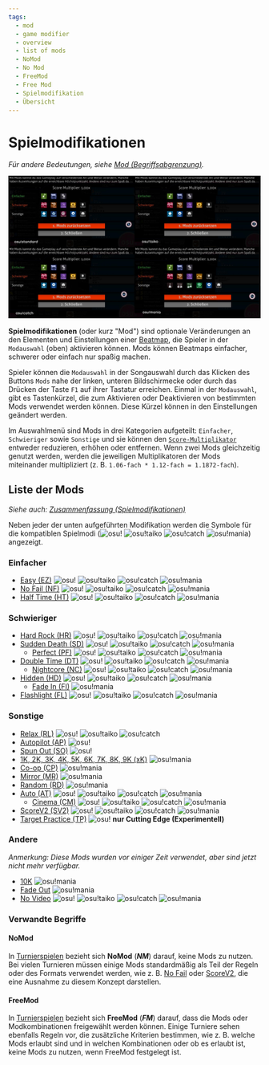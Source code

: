 ```yaml
---
tags:
  - mod
  - game modifier
  - overview
  - list of mods
  - NoMod
  - No Mod
  - FreeMod
  - Free Mod
  - Spielmodifikation
  - Übersicht
---
```


<!-- READ BEFORE EDITING:
- Mods under "List of Mods" are listed by order of appearance on the Mod Selection Screen; same order as /Summary
- Updates to this article should be accompanied with appropriate updates to /Summary -->

# Spielmodifikationen

*Für andere Bedeutungen, siehe [Mod (Begriffsabgrenzung)](/wiki/Disambiguation/Mod).*

![Modauswahl](img/mod-selection-screen-DE.jpg "Vergleich der Modauswahl zwischen den Spielmodi osu! (oben links), osu!taiko (oben rechts), osu!catch (unten links) und osu!mania (unten rechts)")

**Spielmodifikationen** (oder kurz "Mod") sind optionale Veränderungen an den Elementen und Einstellungen einer [Beatmap](/wiki/Beatmap), die Spieler in der `Modauswahl` (oben) aktivieren können. Mods können Beatmaps einfacher, schwerer oder einfach nur spaßig machen.

Spieler können die `Modauswahl` in der Songauswahl durch das Klicken des Buttons `Mods` nahe der linken, unteren Bildschirmecke oder durch das Drücken der Taste `F1` auf ihrer Tastatur erreichen. Einmal in der `Modauswahl`, gibt es Tastenkürzel, die zum Aktivieren oder Deaktivieren von bestimmten Mods verwendet werden können. Diese Kürzel können in den Einstellungen geändert werden.

Im Auswahlmenü sind Mods in drei Kategorien aufgeteilt: `Einfacher`, `Schwieriger` sowie `Sonstige` und sie können den [`Score-Multiplikator`](/wiki/Gameplay/Game_modifier/Mod_multiplier) entweder reduzieren, erhöhen oder entfernen. Wenn zwei Mods gleichzeitig genutzt werden, werden die jeweiligen Multiplikatoren der Mods miteinander multipliziert (z. B. `1.06-fach * 1.12-fach = 1.1872-fach`).

## Liste der Mods

*Siehe auch: [Zusammenfassung (Spielmodifikationen)](/wiki/Gameplay/Game_modifier/Summary)*

Neben jeder der unten aufgeführten Modifikation werden die Symbole für die kompatiblen Spielmodi (![][osu!] ![][osu!taiko] ![][osu!catch] ![][osu!mania]) angezeigt.

### Einfacher

- [Easy (EZ)](/wiki/Gameplay/Game_modifier/Easy) ![][osu!] ![][osu!taiko] ![][osu!catch] ![][osu!mania]
- [No Fail (NF)](/wiki/Gameplay/Game_modifier/No_Fail) ![][osu!] ![][osu!taiko] ![][osu!catch] ![][osu!mania]
- [Half Time (HT)](/wiki/Gameplay/Game_modifier/Half_Time) ![][osu!] ![][osu!taiko] ![][osu!catch] ![][osu!mania]

### Schwieriger

- [Hard Rock (HR)](/wiki/Gameplay/Game_modifier/Hard_Rock) ![][osu!] ![][osu!taiko] ![][osu!catch] ![][osu!mania]
- [Sudden Death (SD)](/wiki/Gameplay/Game_modifier/Sudden_Death) ![][osu!] ![][osu!taiko] ![][osu!catch] ![][osu!mania]
  - [Perfect (PF)](/wiki/Gameplay/Game_modifier/Perfect) ![][osu!] ![][osu!taiko] ![][osu!catch] ![][osu!mania]
- [Double Time (DT)](/wiki/Gameplay/Game_modifier/Double_Time) ![][osu!] ![][osu!taiko] ![][osu!catch] ![][osu!mania]
  - [Nightcore (NC)](/wiki/Gameplay/Game_modifier/Nightcore) ![][osu!] ![][osu!taiko] ![][osu!catch] ![][osu!mania]
- [Hidden (HD)](/wiki/Gameplay/Game_modifier/Hidden) ![][osu!] ![][osu!taiko] ![][osu!catch] ![][osu!mania]
  - [Fade In (FI)](/wiki/Gameplay/Game_modifier/Fade_In) ![][osu!mania]
- [Flashlight (FL)](/wiki/Gameplay/Game_modifier/Flashlight) ![][osu!] ![][osu!taiko] ![][osu!catch] ![][osu!mania]

### Sonstige

- [Relax (RL)](/wiki/Gameplay/Game_modifier/Relax) ![][osu!] ![][osu!taiko] ![][osu!catch]
- [Autopilot (AP)](/wiki/Gameplay/Game_modifier/Autopilot) ![][osu!]
- [Spun Out (SO)](/wiki/Gameplay/Game_modifier/Spun_Out) ![][osu!]
- [1K, 2K, 3K, 4K, 5K, 6K, 7K, 8K, 9K (xK)](/wiki/Gameplay/Game_modifier/xK) ![][osu!mania]
- [Co-op (CP)](/wiki/Gameplay/Game_modifier/Co-op) ![][osu!mania]
- [Mirror (MR)](/wiki/Gameplay/Game_modifier/Mirror) ![][osu!mania]
- [Random (RD)](/wiki/Gameplay/Game_modifier/Random) ![][osu!mania]
- [Auto (AT)](/wiki/Gameplay/Game_modifier/Auto) ![][osu!] ![][osu!taiko] ![][osu!catch] ![][osu!mania]
  - [Cinema (CM)](/wiki/Gameplay/Game_modifier/Cinema) ![][osu!] ![][osu!taiko] ![][osu!catch] ![][osu!mania]
- [ScoreV2 (SV2)](/wiki/Gameplay/Game_modifier/ScoreV2) ![][osu!] ![][osu!taiko] ![][osu!catch] ![][osu!mania]
- [Target Practice (TP)](/wiki/Gameplay/Game_modifier/Target_Practice) ![][osu!] **nur Cutting Edge (Experimentell)**

### Andere

*Anmerkung: Diese Mods wurden vor einiger Zeit verwendet, aber sind jetzt nicht mehr verfügbar.*

- [10K](/wiki/Gameplay/Game_modifier/10K) ![][osu!mania]
- [Fade Out](/wiki/Gameplay/Game_modifier/Fade_Out) ![][osu!mania]
- [No Video](/wiki/Gameplay/Game_modifier/No_Video) ![][osu!] ![][osu!taiko] ![][osu!catch] ![][osu!mania]

### Verwandte Begriffe

#### NoMod

In [Turnierspielen](/wiki/Tournaments) bezieht sich **NoMod** (***NM***) darauf, keine Mods zu nutzen. Bei vielen Turnieren müssen einige Mods standardmäßig als Teil der Regeln oder des Formats verwendet werden, wie z. B. [No Fail](/wiki/Gameplay/Game_modifier/No_Fail) oder [ScoreV2](/wiki/Gameplay/Game_modifier/ScoreV2), die eine Ausnahme zu diesem Konzept darstellen.

#### FreeMod

In [Turnierspielen](/wiki/Tournaments) bezieht sich **FreeMod** (***FM***) darauf, dass die Mods oder Modkombinationen freigewählt werden können. Einige Turniere sehen ebenfalls Regeln vor, die zusätzliche Kriterien bestimmen, wie z. B. welche Mods erlaubt sind und in welchen Kombinationen oder ob es erlaubt ist, keine Mods zu nutzen, wenn FreeMod festgelegt ist.

[osu!]: /wiki/shared/mode/osu.png "osu!"
[osu!taiko]: /wiki/shared/mode/taiko.png "osu!taiko"
[osu!catch]: /wiki/shared/mode/catch.png "osu!catch"
[osu!mania]: /wiki/shared/mode/mania.png "osu!mania"

